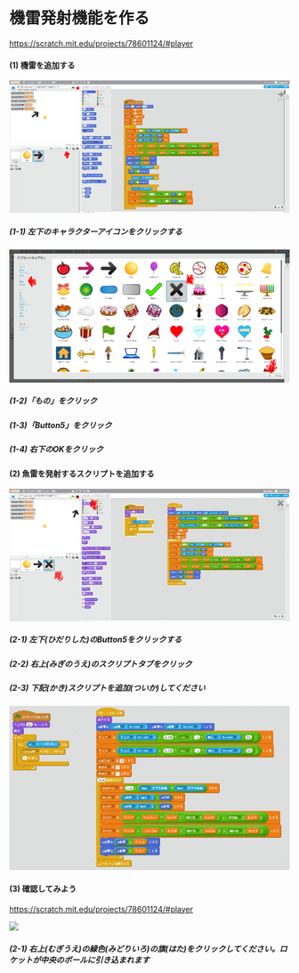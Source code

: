 # 機雷発射機能を作る
https://scratch.mit.edu/projects/78601124/#player

#### (1) 機雷を追加する

![](f5_001a.png)
##### (1-1) 左下のキャラクターアイコンをクリックする
![](f5_002a.png)
##### (1-2)「もの」をクリック
##### (1-3)「Button5」をクリック
##### (1-4) 右下のOKをクリック

#### (2) 魚雷を発射するスクリプトを追加する
![](f5_003a.png)
##### (2-1) 左下(ひだりした)のButton5をクリックする
##### (2-2) 右上(みぎのうえ)のスクリプトタブをクリック
##### (2-3) 下記(かき)スクリプトを追加(ついか)してください

![](f5_004a.png)


#### (3) 確認してみよう
https://scratch.mit.edu/projects/78601124/#player

![](gravity_scratch_001.png)

##### (2-1) 右上(むぎうえ)の緑色(みどりいろ)の旗(はた)をクリックしてください。ロケットが中央のボールに引き込まれます